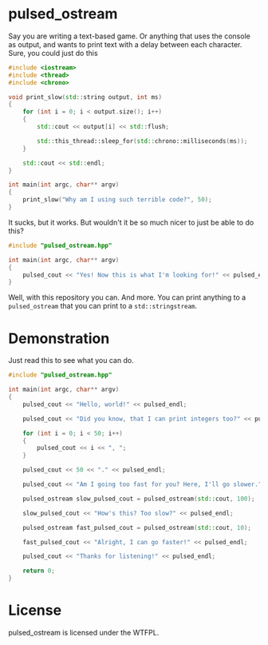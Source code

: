 # pulsed_ostream

Say you are writing a text-based game. Or anything that uses the console as output, and wants to print text with a delay between each character. Sure, you could just do this

```c++
#include <iostream>
#include <thread>
#include <chrono>

void print_slow(std::string output, int ms)
{
	for (int i = 0; i < output.size(); i++)
	{
		std::cout << output[i] << std::flush;

		std::this_thread::sleep_for(std::chrono::milliseconds(ms));
	}

	std::cout << std::endl;
}

int main(int argc, char** argv)
{
	print_slow("Why am I using such terrible code?", 50);
}
```

It sucks, but it works. But wouldn't it be so much nicer to just be able to do this?

```c++
#include "pulsed_ostream.hpp"

int main(int argc, char** argv)
{
	pulsed_cout << "Yes! Now this is what I'm looking for!" << pulsed_endl;
}
```

Well, with this repository you can. And more. You can print anything to a `pulsed_ostream` that you can print to a `std::stringstream`.

# Demonstration

Just read this to see what you can do.

```c++
#include "pulsed_ostream.hpp"

int main(int argc, char** argv)
{
	pulsed_cout << "Hello, world!" << pulsed_endl;

	pulsed_cout << "Did you know, that I can print integers too?" << pulsed_endl;

	for (int i = 0; i < 50; i++)
	{
		pulsed_cout << i << ", ";
	}

	pulsed_cout << 50 << "." << pulsed_endl;

	pulsed_cout << "Am I going too fast for you? Here, I'll go slower." << pulsed_endl;

	pulsed_ostream slow_pulsed_cout = pulsed_ostream(std::cout, 100);

	slow_pulsed_cout << "How's this? Too slow?" << pulsed_endl;

	pulsed_ostream fast_pulsed_cout = pulsed_ostream(std::cout, 10);

	fast_pulsed_cout << "Alright, I can go faster!" << pulsed_endl;

	pulsed_cout << "Thanks for listening!" << pulsed_endl;

	return 0;
}
```

# License

pulsed_ostream is licensed under the WTFPL.